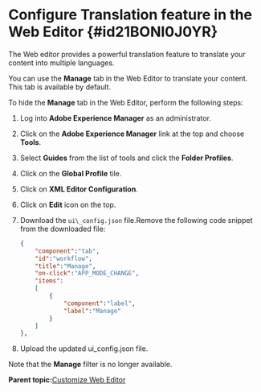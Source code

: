 # Configure Translation feature in the Web Editor {#id21BONI0J0YR}

The Web editor provides a powerful translation feature to translate your content into multiple languages.

You can use the **Manage** tab in the Web Editor to translate your content. This tab is available by default.

To hide the **Manage** tab in the Web Editor, perform the following steps:

1.  Log into **Adobe Experience Manager** as an administrator.
1.  Click on the **Adobe Experience Manager** link at the top and choose **Tools**.
1.  Select **Guides** from the list of tools and click the **Folder Profiles**.
1.  Click on the **Global Profile** tile.
1.  Click on **XML Editor Configuration**.
1.  Click on **Edit** icon on the top.
1.  Download the `ui\_config.json` file.Remove the following code snippet from the downloaded file:
    ```json
    {
        "component":"tab",
        "id":"workflow",
        "title":"Manage",
        "on-click":"APP_MODE_CHANGE",
        "items":
        [
            {
                "component":"label",
                "label":"Manage"
            }
        ]
    },
    ```

1.  Upload the updated ui\_config.json file.

Note that the **Manage** filter is no longer available.

**Parent topic:**[Customize Web Editor](conf-web-editor.md)

